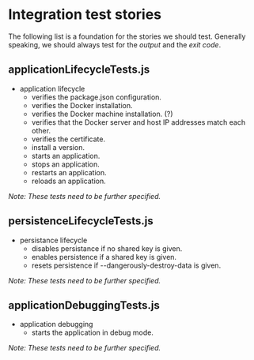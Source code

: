 # Integration test stories

The following list is a foundation for the stories we should test. Generally speaking, we should always test for the *output* and the *exit code*.

## applicationLifecycleTests.js

- application lifecycle
  - verifies the package.json configuration.
  - verifies the Docker installation.
  - verifies the Docker machine installation. (?)
  - verifies that the Docker server and host IP addresses match each other.
  - verifies the certificate.
  - install a version.
  - starts an application.
  - stops an application.
  - restarts an application.
  - reloads an application.

*Note: These tests need to be further specified.*

## persistenceLifecycleTests.js

- persistance lifecycle
  - disables persistance if no shared key is given.
  - enables persistence if a shared key is given.
  - resets persistence if --dangerously-destroy-data is given.

*Note: These tests need to be further specified.*

## applicationDebuggingTests.js

- application debugging
  - starts the application in debug mode.

*Note: These tests need to be further specified.*
